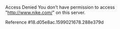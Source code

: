 Access Denied You don't have permission to access "http://www.nike.com/" on this server.

Reference #18.d05e8ac.1599021678.288e379d